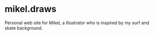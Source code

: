 # mikel.draws
Personal web site for Mikel, a Illustrator who is inspired by my surf and skate background.
